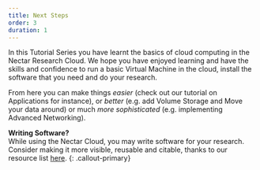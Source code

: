 ```yaml
---
title: Next Steps
order: 3
duration: 1
---
```


In this Tutorial Series you have learnt the basics of cloud computing in the Nectar Research Cloud. We hope you have enjoyed learning and have the skills  and confidence to run a basic Virtual Machine in the cloud, install the software that you need and do your research.

From here you can make things *easier* (check out our tutorial on Applications for instance), or *better* (e.g. add Volume Storage and Move your data around) or much *more sophisticated* (e.g. implementing Advanced Networking).

**Writing Software?**  
While using the Nectar Cloud, you may write software for your research. Consider making it more visible, reusable and citable, thanks to our resource list [here](https://support.ehelp.edu.au/support/solutions/articles/6000255477-software-citation-in-the-nectar-cloud).
 {: .callout-primary}